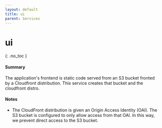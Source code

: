 ```yaml
---
layout: default
title: ui
parent: Services
---
```


# ui
{: .no_toc }

#### Summary

The application's frontend is static code served from an S3 bucket fronted by a Cloudfront distribution.  This service creates that bucket and the cloudfront distro.

#### Notes

- The CloudFront distribution is given an Origin Access Identity (OAI).  The S3 bucket is configured to only allow access from that OAI.  In this way, we prevent direct access to the S3 bucket.